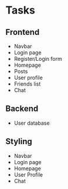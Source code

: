 # Tasks

## Frontend

- Navbar
- Login page 
- Register/Login form
- Homepage
- Posts
- User profile
- Friends list
- Chat

## Backend

- User database

## Styling

- Navbar
- Login page
- Homepage
- User Profile
- Chat 